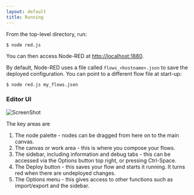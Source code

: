 ```yaml
---
layout: default
title: Running
---   
```


From the top-level directory, run:

    $ node red.js

You can then access Node-RED at <http://localhost:1880>.

By default, Node-RED uses a file called `flows_<hostname>.json` to save the
deployed configuration. You can point to a different flow file at start-up:

    $ node red.js my_flows.json


### Editor UI

![ScreenShot][1]

  [1]: ../../images/node-red-screenshot2.png "ScreenShot"

The key areas are

 1. The node palette - nodes can be dragged from here on to the main canvas.
 2. The canvas or work area - this is where you compose your flows.
 3. The sidebar, including information and debug tabs - this can be accessed via the Options button top right, or pressing Ctrl-Space.
 4. The Deploy button - this saves your flow and starts it running. It turns red when there are undeployed changes.
 5. The Options menu - this gives access to other functions such as import/export and the sidebar.

